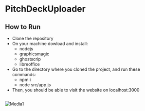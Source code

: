 # PitchDeckUploader

## How to Run
- Clone the repository
- On your machine dowload and install:
  - nodejs
  - graphicsmagic
  - ghostscrip
  - libreoffice
- Go to the directory where you cloned the project, and run these commands:
  - npm i
  - node src/app.js
- Then, you should be able to visit the website on localhost:3000

##

![Media1](https://github.com/KhuloodSabri/PitchDeckUploader/blob/main/Media1.gif)


